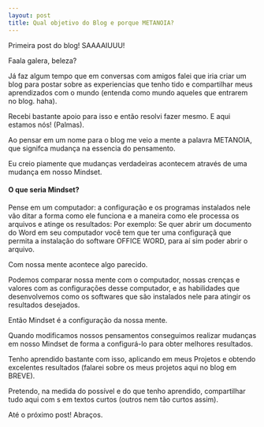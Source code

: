```yaml
---
layout: post
title: Qual objetivo do Blog e porque METANOIA?
---
```

<meta http-equiv='Content-Type' content='text/html; charset=utf-8'>

<div class="message">
  Primeira post do blog! SAAAAIUUU!
</div>

Faala galera, beleza?

Já faz algum tempo que em conversas com amigos falei que iria criar um blog para postar sobre as experiencias que tenho tido e compartilhar meus aprendizados com o mundo (entenda como mundo aqueles que entrarem no blog. haha).

Recebi bastante apoio para isso e então resolvi fazer mesmo. E aqui estamos nós! (Palmas).

Ao pensar em um nome para o blog me veio a mente a palavra METANOIA, que signifca mudança na essencia do pensamento.

Eu creio piamente que mudanças verdadeiras acontecem através de uma mudança em nosso Mindset.

#### O que seria Mindset?

Pense em um computador: a configuração e os programas instalados nele vão ditar a forma como ele funciona e a maneira como ele processa os arquivos e atinge os resultados: Por exemplo: Se  quer abrir um documento do Word em seu computador você tem que ter uma configuraçã que permita a instalação do software OFFICE WORD, para aí sim poder abrir o arquivo.

Com nossa mente acontece algo parecido.

Podemos comparar nossa mente com o computador, nossas crenças e valores com as configurações desse computador, e as habilidades que desenvolvemos como os softwares que são instalados nele para atingir os resultados desejados.

Então Mindset é a configuração da nossa mente.

Quando modificamos nossos pensamentos conseguimos realizar mudanças em nosso Mindset de forma a configurá-lo para obter melhores resultados.

Tenho aprendido bastante com isso, aplicando em meus Projetos e obtendo excelentes resultados (falarei sobre os meus projetos aqui no blog em BREVE).

Pretendo, na medida do possível e do que tenho aprendido, compartilhar tudo aqui com s em textos curtos (outros nem tão curtos assim).

Até o próximo post! Abraços.


